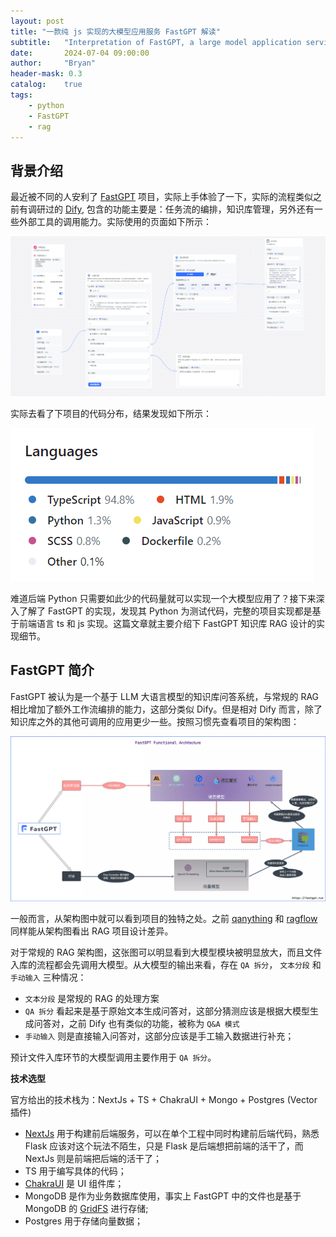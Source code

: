 ```yaml
---
layout: post
title: "一款纯 js 实现的大模型应用服务 FastGPT 解读"
subtitle:   "Interpretation of FastGPT, a large model application service implemented in pure js"
date:       2024-07-04 09:00:00
author:     "Bryan"
header-mask: 0.3
catalog:    true
tags:
    - python
    - FastGPT
    - rag
---
```


## 背景介绍
最近被不同的人安利了 [FastGPT](https://github.com/labring/FastGPT) 项目，实际上手体验了一下，实际的流程类似之前有调研过的 [Dify](https://zhuanlan.zhihu.com/p/706381113), 包含的功能主要是：任务流的编排，知识库管理，另外还有一些外部工具的调用能力。实际使用的页面如下所示：

![usage](/img/in-post/fastgpt/usage.png)

实际去看了下项目的代码分布，结果发现如下所示：

![language](/img/in-post/fastgpt/language.png)

难道后端 Python 只需要如此少的代码量就可以实现一个大模型应用了？接下来深入了解了 FastGPT 的实现，发现其 Python 为测试代码，完整的项目实现都是基于前端语言 ts 和 js 实现。这篇文章就主要介绍下 FastGPT 知识库 RAG 设计的实现细节。

## FastGPT 简介

FastGPT 被认为是一个基于 LLM 大语言模型的知识库问答系统，与常规的 RAG 相比增加了额外工作流编排的能力，这部分类似 Dify。但是相对 Dify 而言，除了知识库之外的其他可调用的应用更少一些。按照习惯先查看项目的架构图：

![arch](/img/in-post/fastgpt/functional-arch.webp)

一般而言，从架构图中就可以看到项目的独特之处。之前 [qanything](https://zhuanlan.zhihu.com/p/697031773) 和 [ragflow](https://zhuanlan.zhihu.com/p/697902937) 同样能从架构图看出 RAG 项目设计差异。

对于常规的 RAG 架构图，这张图可以明显看到大模型模块被明显放大，而且文件入库的流程都会先调用大模型。从大模型的输出来看，存在 `QA 拆分`， `文本分段` 和 `手动输入` 三种情况：

- `文本分段` 是常规的 RAG 的处理方案
- `QA 拆分` 看起来是基于原始文本生成问答对，这部分猜测应该是根据大模型生成问答对，之前 Dify 也有类似的功能，被称为 `Q&A 模式`
- `手动输入` 则是直接输入问答对，这部分应该是手工输入数据进行补充；

预计文件入库环节的大模型调用主要作用于 `QA 拆分`。

**技术选型**

官方给出的技术栈为：NextJs + TS + ChakraUI + Mongo + Postgres (Vector 插件)

- [NextJs](https://www.nextjs.cn/docs/getting-started) 用于构建前后端服务，可以在单个工程中同时构建前后端代码，熟悉 Flask 应该对这个玩法不陌生，只是 Flask 是后端想把前端的活干了，而 NextJs 则是前端把后端的活干了；
- TS 用于编写具体的代码；
- [ChakraUI](https://v2.chakra-ui.com/) 是 UI 组件库；
- MongoDB 是作为业务数据库使用，事实上 FastGPT 中的文件也是基于 MongoDB 的 [GridFS](https://www.mongodb.com/docs/manual/core/gridfs/) 进行存储;
- Postgres 用于存储向量数据；

